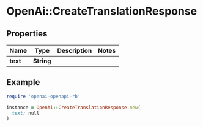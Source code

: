 # OpenAi::CreateTranslationResponse

## Properties

| Name | Type | Description | Notes |
| ---- | ---- | ----------- | ----- |
| **text** | **String** |  |  |

## Example

```ruby
require 'openai-openapi-rb'

instance = OpenAi::CreateTranslationResponse.new(
  text: null
)
```

